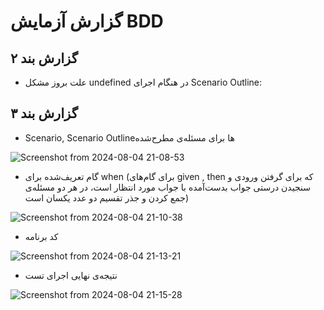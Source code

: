 # گزارش آزمایش BDD

## گزارش بند ۲

  - علت بروز مشکل undefined در هنگام اجرای Scenario Outline:


## گزارش بند ۳

  - Scenario, Scenario Outlineها برای مسئله‌ی مطرح‌شده

![Screenshot from 2024-08-04 21-08-53](https://github.com/user-attachments/assets/d0e9ad8a-830c-4246-a6ab-d54af02c4c18)

  - گام تعریف‌شده برای when (برای گام‌های given , then که برای گرفتن ورودی و سنجیدن درستی جواب بدست‌آمده با جواب مورد انتظار است، در هر دو مسئله‌ی جمع کردن و جذر تقسیم دو عدد یکسان است)
    
![Screenshot from 2024-08-04 21-10-38](https://github.com/user-attachments/assets/3dcea551-345b-4d60-a435-ea6afe575df7)

  - کد برنامه
    
![Screenshot from 2024-08-04 21-13-21](https://github.com/user-attachments/assets/c82cab70-71b5-44c5-9b75-9b5a736e9842)

  - نتیجه‌ی نهایی اجرای تست

![Screenshot from 2024-08-04 21-15-28](https://github.com/user-attachments/assets/543d0e83-e020-409b-b998-751364ee18cd)
